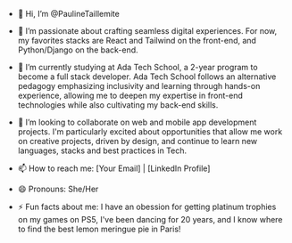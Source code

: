 - 👋 Hi, I’m @PaulineTaillemite
  
- 👀 I’m passionate about crafting seamless digital experiences. For now, my favorites stacks are React and Tailwind on the front-end, and Python/Django on the back-end.
- 🌱 I’m currently studying at Ada Tech School, a 2-year program to become a full stack developer. Ada Tech School follows an alternative pedagogy emphasizing inclusivity and learning through hands-on experience, allowing me to deepen my expertise in front-end technologies while also cultivating my back-end skills.
- 💞️ I’m looking to collaborate on web and mobile app development projects. I'm particularly excited about opportunities that allow me work on creative projects, driven by design, and continue to learn new languages, stacks and best practices in Tech.
- 📫 How to reach me: [Your Email] | [LinkedIn Profile]
- 😄 Pronouns: She/Her
- ⚡ Fun facts about me: I have an obession for getting platinum trophies on my games on PS5, I've been dancing for 20 years, and I know where to find the best lemon meringue pie in Paris!

<!---
PaulineTaillemite/PaulineTaillemite is a ✨ special ✨ repository because its `README.md` (this file) appears on your GitHub profile.
You can click the Preview link to take a look at your changes.
--->
